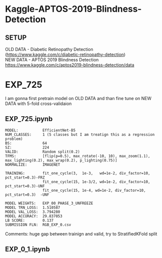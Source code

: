 # Kaggle-APTOS-2019-Blindness-Detection



##  SETUP
OLD DATA - Diabetic Retinopathy Detection (https://www.kaggle.com/c/diabetic-retinopathy-detection) <br/>
NEW DATA - APTOS 2019 Blindness Detection https://www.kaggle.com/c/aptos2019-blindness-detection/data

# EXP_725
I am gonna first pretrain model on OLD DATA and than fine tune on NEW DATA with 5-fold cross-validaion

## EXP_725.ipynb
```
MODEL:           EfficientNet-B5
NUM_CLASSES:     1 (5 classes but I am treatign this as a regression problem)
BS:              64
SZ:              224
VALID:           Random split(0.2)
TFMS:            [flip(p=0.5), max_rotate(-10, 10), max_zoom(1.1), max_lighting(0.2), max_wrap(0.2), p_lighting(0.75)]
NORMALIZE:       IMAGENET

TRAINING:        fit_one_cycle(3,  1e-3,   wd=1e-2, div_factor=10, pct_start=0.3)-FRZ
                 fit_one_cycle(15, 1e-3/2, wd=1e-2, div_factor=10, pct_start=0.3)-UNF
                 fit_one_cycle(15, 1e-4, wd=1e-2, div_factor=10, pct_start=0.3)  -UNF

MODEL WEIGHTS:   EXP_00_PHASE_3_UNFREEZE
MODEL TRN_LOSS:  1.510587
MODEL VAL_LOSS:  3.794280
MODEL ACCURACY:  29.837053
LB SCORE:        0.137
SUBMISSION FLN:  RGB_EXP_0.csv
```
Comments: huge gap between trainign and valid, try to StratifiedKFold split

## EXP_0_1.ipynb
